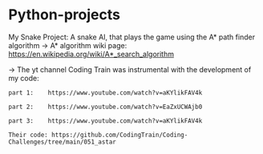 # Python-projects

My Snake Project:
  A snake AI, that plays the game using the A* path finder algorithm
-> A* algorithm wiki page: https://en.wikipedia.org/wiki/A*_search_algorithm

-> The yt channel Coding Train was instrumental with the development of my code:

    part 1:    https://www.youtube.com/watch?v=aKYlikFAV4k
    
    part 2:    https://www.youtube.com/watch?v=EaZxUCWAjb0
    
    part 3:    https://www.youtube.com/watch?v=aKYlikFAV4k
    
    Their code: https://github.com/CodingTrain/Coding-Challenges/tree/main/051_astar
